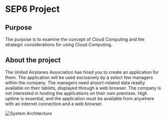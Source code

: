 # SEP6 Project 

## **Purpose** 
The purpose is to examine the concept of Cloud Computing and the strategic considerations for using Cloud Computing.  
 
## **About the project** 
The United Airplanes Association has hired you to create an application for them. The application will be used exclusively by a select few managers within the company. The managers need airport-related data readily available on their tablets, displayed through a web browser. The company is not interested in hosting the applications on their own premises. High uptime is essential, and the application must be available from anywhere with an internet connection and a web browser. 
 
![System Architecture](https://i.postimg.cc/qBh0tWg0/dfsgaag.jpg)
